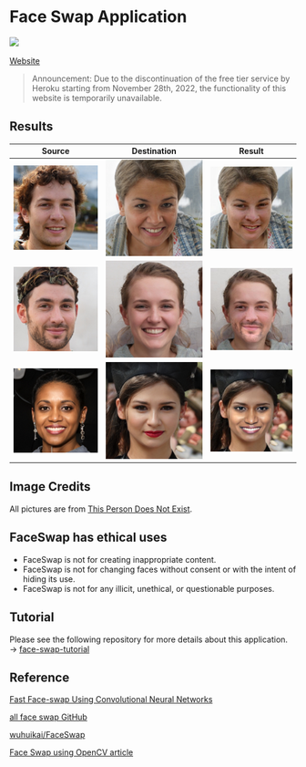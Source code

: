 # Face Swap Application
![](screenshot/demo.gif)

[Website](https://andy6804tw.github.io/faceswapper/)

> Announcement: Due to the discontinuation of the free tier service by Heroku starting from November 28th, 2022, the functionality of this website is temporarily unavailable.

## Results
| Source | Destination | Result |
| --- | --- | --- |
|![](screenshot/test1-1.jpg) | ![](screenshot/test1-2.jpg) | ![](screenshot/test1-3.jpg) |
|![](screenshot/test2-1.jpg) | ![](screenshot/test2-2.jpg) | ![](screenshot/test2-3.jpg) |
|![](screenshot/test3-1.jpg) | ![](screenshot/test3-2.jpg) | ![](screenshot/test3-3.jpg) |

## Image Credits
All pictures are from [This Person Does Not Exist](https://thispersondoesnotexist.com/).

## FaceSwap has ethical uses
- FaceSwap is not for creating inappropriate content.
- FaceSwap is not for changing faces without consent or with the intent of hiding its use.
- FaceSwap is not for any illicit, unethical, or questionable purposes.

## Tutorial
Please see the following repository for more details about this application. → [face-swap-tutorial](https://github.com/1010code/face-swap-tutorial)

## Reference
[Fast Face-swap Using Convolutional Neural Networks](https://arxiv.org/pdf/1611.09577.pdf)

[all face swap GitHub](https://github.com/mrgloom/Face-Swap)

[wuhuikai/FaceSwap](https://github.com/wuhuikai/FaceSwap)

[Face Swap using OpenCV article](https://www.learnopencv.com/face-swap-using-opencv-c-python/#download)


